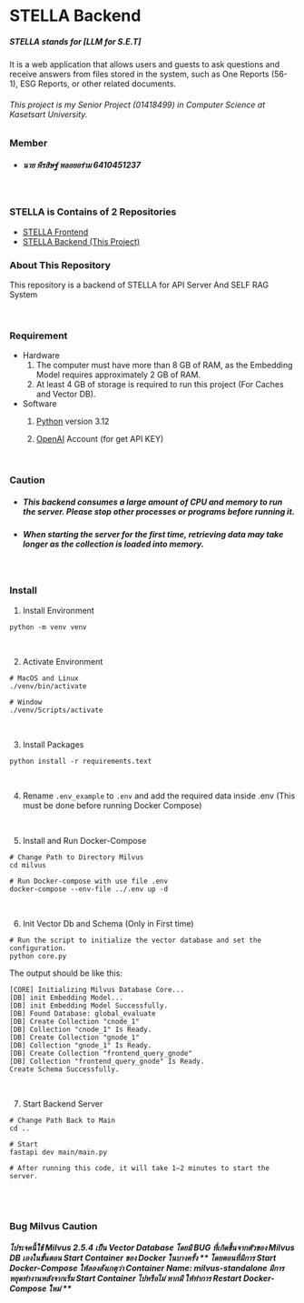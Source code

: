 # STELLA Backend
##### STELLA stands for [LLM for S.E.T]
It is a web application that allows users and guests to ask questions and receive answers from files stored in the system, such as One Reports (56-1), ESG Reports, or other related documents.

###### This project is my Senior Project (01418499) in Computer Science at Kasetsart University.

### Member
- ##### นาย พีรสิษฐ์ พลอยอร่าม 6410451237

<br>

### STELLA is Contains of 2 Repositories
- [STELLA Frontend](https://github.com/PeerasitPloyaram/RAG-SET)
- [STELLA Backend (This Project)](https://github.com/PeerasitPloyaram/STELLA-Backend)

### About This Repository
This repository is a backend of STELLA for API Server And SELF RAG System

<br>

### Requirement
- Hardware
    1. The computer must have more than 8 GB of RAM, as the Embedding Model requires approximately 2 GB of RAM.
    2. At least 4 GB of storage is required to run this project (For Caches and Vector DB).
- Software
    1. [Python](https://www.python.org/downloads/release/python-3120/) version 3.12

    2. [OpenAI](https://platform.openai.com) Account (for get API KEY)

<br>

### Caution
- ##### This backend consumes a large amount of CPU and memory to run the server. Please stop other processes or programs before running it.
- ##### When starting the server for the first time, retrieving data may take longer as the collection is loaded into memory.

<br>

### Install
1. Install Environment
```
python -m venv venv
```

<br>

2. Activate Environment
```
# MacOS and Linux
./venv/bin/activate

# Window
./venv/Scripts/activate
```

<br>

3. Install Packages
```
python install -r requirements.text
```

<br>

4. Rename ```.env_example``` to ```.env``` and add the required data inside .env (This must be done before running Docker Compose)


<br>

5. Install and Run Docker-Compose
```
# Change Path to Directory Milvus
cd milvus

# Run Docker-compose with use file .env
docker-compose --env-file ../.env up -d
```

<br>

6. Init Vector Db and Schema (Only in First time)
```
# Run the script to initialize the vector database and set the configuration.
python core.py
```

The output should be like this:
```
[CORE] Initializing Milvus Database Core...
[DB] init Embedding Model...
[DB] init Embedding Model Successfully.
[DB] Found Database: global_evaluate
[DB] Create Collection "cnode_1"
[DB] Collection "cnode_1" Is Ready.
[DB] Create Collection "gnode_1"
[DB] Collection "gnode_1" Is Ready.
[DB] Create Collection "frontend_query_gnode"
[DB] Collection "frontend_query_gnode" Is Ready.
Create Schema Successfully.
```

<br>

7. Start Backend Server
```
# Change Path Back to Main
cd ..

# Start
fastapi dev main/main.py

# After running this code, it will take 1–2 minutes to start the server.
```

<br>

<br>

### Bug Milvus Caution
##### โปรเจคนี้ใช้ Milvus 2.5.4 เป็น Vector Database โดยมี BUG ที่เกิดขึ้นจากตัวของ Milvus DB เองในขั้นตอน Start Container ของ Docker ในบางครั้ง ** โดยตอนที่มีการ Start Docker-Compose ให้ลองสังเกตุว่า Container Name: milvus-standalone มีการหยุดทำงานหลังจากเริ่ม Start Container ไปหรือไม่ หากมี ให้ทำการ Restart Docker-Compose ใหม่ **
